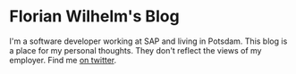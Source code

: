 # Florian Wilhelm's Blog

I'm a software developer working at SAP and living in Potsdam.
This blog is a place for my personal thoughts.
They don't reflect the views of my employer.
Find me [on twitter](https://twitter.com/fwilhe).
